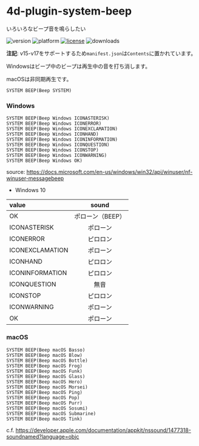 # 4d-plugin-system-beep
いろいろなビープ音を鳴らしたい

![version](https://img.shields.io/badge/version-15%2B-D74635)
![platform](https://img.shields.io/static/v1?label=platform&message=mac-intel%20|%20mac-arm%20|%20win-32%20|%20win-64&color=blue)
[![license](https://img.shields.io/github/license/miyako/4d-plugin-system-beep)](LICENSE)
![downloads](https://img.shields.io/github/downloads/miyako/4d-plugin-system-beep/total)

**注記**: v15-v17をサポートするため`manifest.json`は`Contents`に置かれています。

Windowsはビープ中のビープは再生中の音を打ち消します。

macOSは非同期再生です。

```4d
SYSTEM BEEP(Beep SYSTEM)
```

### Windows

```4d
SYSTEM BEEP(Beep Windows ICONASTERISK)
SYSTEM BEEP(Beep Windows ICONERROR)
SYSTEM BEEP(Beep Windows ICONEXCLAMATION)
SYSTEM BEEP(Beep Windows ICONHAND)
SYSTEM BEEP(Beep Windows ICONINFORMATION)
SYSTEM BEEP(Beep Windows ICONQUESTION)
SYSTEM BEEP(Beep Windows ICONSTOP)
SYSTEM BEEP(Beep Windows ICONWARNING)
SYSTEM BEEP(Beep Windows OK)
```

source: https://docs.microsoft.com/en-us/windows/win32/api/winuser/nf-winuser-messagebeep

* Windows 10

|value|sound|
|:-|:-:|
|OK|ポローン（BEEP）|
|ICONASTERISK|ポローン|
|ICONERROR|ピロロン|
|ICONEXCLAMATION|ポローン|
|ICONHAND|ピロロン|
|ICONINFORMATION|ピロロン|
|ICONQUESTION|無音|
|ICONSTOP|ピロロン|
|ICONWARNING|ポローン|
|OK|ポローン|

### macOS

```4d
SYSTEM BEEP(Beep macOS Basso)
SYSTEM BEEP(Beep macOS Blow)
SYSTEM BEEP(Beep macOS Bottle)
SYSTEM BEEP(Beep macOS Frog)
SYSTEM BEEP(Beep macOS Funk)
SYSTEM BEEP(Beep macOS Glass)
SYSTEM BEEP(Beep macOS Hero)
SYSTEM BEEP(Beep macOS Morsei)
SYSTEM BEEP(Beep macOS Ping)
SYSTEM BEEP(Beep macOS Pop)
SYSTEM BEEP(Beep macOS Purr)
SYSTEM BEEP(Beep macOS Sosumi)
SYSTEM BEEP(Beep macOS Submarine)
SYSTEM BEEP(Beep macOS Tink)
```

c.f. https://developer.apple.com/documentation/appkit/nssound/1477318-soundnamed?language=objc
